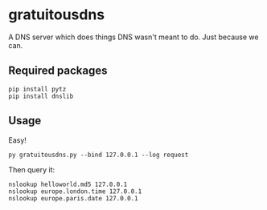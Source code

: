 # gratuitousdns
A DNS server which does things DNS wasn't meant to do.  Just because we can.

## Required packages

```
pip install pytz
pip install dnslib
```

## Usage

Easy!

```
py gratuitousdns.py --bind 127.0.0.1 --log request
```

Then query it:

```
nslookup helloworld.md5 127.0.0.1
nslookup europe.london.time 127.0.0.1
nslookup europe.paris.date 127.0.0.1
```
